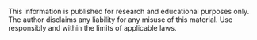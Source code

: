 This information is published for research and educational purposes only.
The author disclaims any liability for any misuse of this material.
Use responsibly and within the limits of applicable laws.
